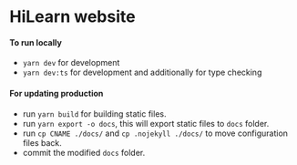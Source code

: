# HiLearn website

#### To run locally

- `yarn dev` for development
- `yarn dev:ts` for development and additionally for type checking 

#### For updating production

- run `yarn build` for building static files.
- run `yarn export -o docs`, this will export static files to `docs` folder.
- run `cp CNAME ./docs/` and `cp .nojekyll ./docs/` to move configuration files back.
- commit the modified `docs` folder.
